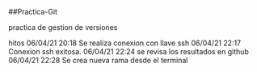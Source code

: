##Practica-Git

practica de gestion de versiones

hitos
06/04/21 20:18 Se realiza conexion con llave ssh
06/04/21 22:17 Conexion ssh exitosa.
06/04/21 22:24 se revisa los resultados en github
06/04/21 22:28 Se crea nueva rama desde el terminal

